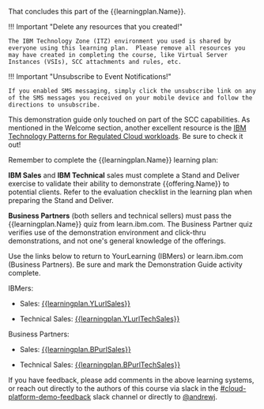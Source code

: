 That concludes this part of the {{learningplan.Name}}. 

!!! Important "Delete any resources that you created!"

    The IBM Technology Zone (ITZ) environment you used is shared by everyone using this learning plan.  Please remove all resources you may have created in completing the course, like Virtual Server Instances (VSIs), SCC attachments and rules, etc.

!!! Important "Unsubscribe to Event Notifications!"
    
    If you enabled SMS messaging, simply click the unsubscribe link on any of the SMS messages you received on your mobile device and follow the directions to unsubscribe.

This demonstration guide only touched on part of the SCC capabilities. As mentioned in the Welcome section, another excellent resource is the <a href="https://pages.github.ibm.com/IBM-Cloud-Satellite-and-PaaS-Community/technology-pattern-scc/" target="_blank">IBM Technology Patterns for Regulated Cloud workloads</a>. Be sure to check it out!

Remember to complete the {{learningplan.Name}} learning plan:

**IBM Sales** and **IBM Technical** sales must complete a Stand and Deliver exercise to validate their ability to demonstrate {{offering.Name}} to potential clients. Refer to the evaluation checklist in the learning plan when preparing the Stand and Deliver.

**Business Partners** (both sellers and technical sellers) must pass the {{learningplan.Name}} quiz from learn.ibm.com. The Business Partner quiz verifies use of the demonstration environment and click-thru demonstrations, and not one's general knowledge of the offerings.

Use the links below to return to YourLearning (IBMers) or learn.ibm.com (Business Partners). Be sure and mark the Demonstration Guide activity complete.

IBMers:

- Sales: <a href="{{learningplan.YLurlSales}}" target="_blank">{{learningplan.YLurlSales}}</a>

- Technical Sales: <a href="{{learningplan.YLurlTechSales}}" target="_blank">{{learningplan.YLurlTechSales}}</a>

Business Partners:
    
- Sales: <a href="{{learningplan.BPurlSales}}" target="_blank">{{learningplan.BPurlSales}}</a>
  
- Technical Sales: <a href="{{learningplan.BPurlTechSales}}" target="_blank">{{learningplan.BPurlTechSales}}</a>


If you have feedback, please add comments in the above learning systems, or reach out directly to the authors of this course via slack in the <a href="https://ibm-technology-sales.slack.com/archives/C03PQ47KRQE" target="_blank">#cloud-platform-demo-feedback</a> slack channel or directly to <a href="https://ibm.enterprise.slack.com/user/@W4EF1M0MT" target="_blank">@andrewj</a>.